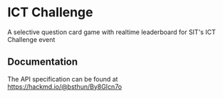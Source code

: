 # ICT Challenge

A selective question card game with realtime leaderboard for SIT's ICT Challenge event

## Documentation

The API specification can be found at https://hackmd.io/@bsthun/By8GIcn7o
